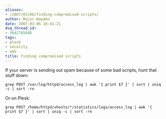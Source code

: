 ```yaml
---
aliases:
- /2007/03/06/finding-compromised-scripts/
author: Major Hayden
date: 2007-03-06 18:41:21
dsq_thread_id:
- 3642765646
tags:
- plesk
- security
- web
title: Finding compromised scripts
---
```


If your server is sending out spam because of some bad scripts, hunt that stuff down:

```
grep POST /var/log/httpd/access_log | awk '{ print $7 }' | sort | uniq -c | sort -rn
```

Or on Plesk:

```
grep POST /home/httpd/vhosts/*/statistics/logs/access_log | awk '{ print $7 }' | sort | uniq -c | sort -rn
```